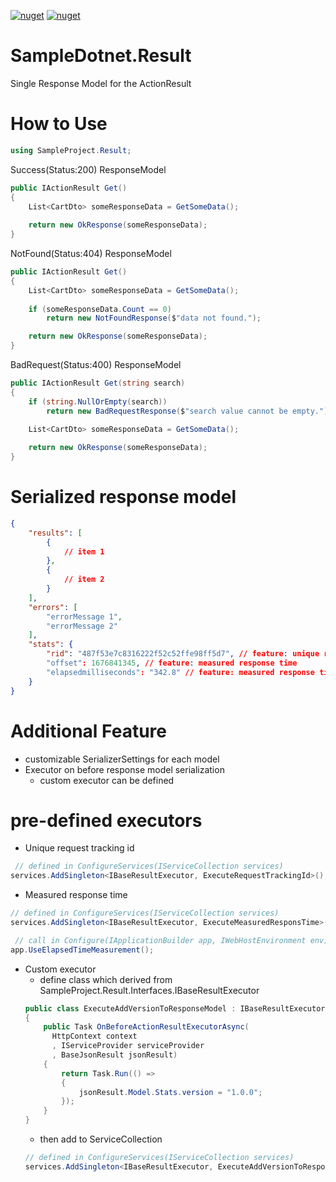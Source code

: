 [![nuget](https://img.shields.io/badge/SampleDotnet.Result-brightgreen.svg?maxAge=259200)](https://www.nuget.org/packages/SampleDotnet.Result)
[![nuget](https://img.shields.io/nuget/v/SampleDotnet.Result.svg)](https://www.nuget.org/packages/SampleDotnet.Result)

# SampleDotnet.Result
Single Response Model for the ActionResult

# How to Use
``` c#
using SampleProject.Result;
```
Success(Status:200) ResponseModel
``` c#
public IActionResult Get()
{
    List<CartDto> someResponseData = GetSomeData();
    
    return new OkResponse(someResponseData);
}
```

NotFound(Status:404) ResponseModel
``` c#
public IActionResult Get()
{
    List<CartDto> someResponseData = GetSomeData();
    
    if (someResponseData.Count == 0)
        return new NotFoundResponse($"data not found.");

    return new OkResponse(someResponseData);
}
```

BadRequest(Status:400) ResponseModel
``` c#
public IActionResult Get(string search)
{
    if (string.NullOrEmpty(search))
        return new BadRequestResponse($"search value cannot be empty.");
        
    List<CartDto> someResponseData = GetSomeData();

    return new OkResponse(someResponseData);
}
```


# Serialized response model
``` json
{
    "results": [
        {
            // item 1
        },        
        {
            // item 2
        }
    ],
    "errors": [ 
        "errorMessage 1",
        "errorMessage 2"
    ],
    "stats": {
        "rid": "487f53e7c8316222f52c52ffe98ff5d7", // feature: unique request tracking id
        "offset": 1676841345, // feature: measured response time
        "elapsedmilliseconds": "342.8" // feature: measured response time
    }
}
```

# Additional Feature
- customizable SerializerSettings for each model
- Executor on before response model serialization
  - custom executor can be defined

# pre-defined executors
  - Unique request tracking id
``` c#
 // defined in ConfigureServices(IServiceCollection services)
services.AddSingleton<IBaseResultExecutor, ExecuteRequestTrackingId>();
```
  - Measured response time
``` c#
// defined in ConfigureServices(IServiceCollection services)
services.AddSingleton<IBaseResultExecutor, ExecuteMeasuredResponsTime>();

 // call in Configure(IApplicationBuilder app, IWebHostEnvironment env) before any middlewares
app.UseElapsedTimeMeasurement();
```

  - Custom executor
    - define class which derived from SampleProject.Result.Interfaces.IBaseResultExecutor
    ``` c#
    public class ExecuteAddVersionToResponseModel : IBaseResultExecutor
    {
        public Task OnBeforeActionResultExecutorAsync(
          HttpContext context
          , IServiceProvider serviceProvider
          , BaseJsonResult jsonResult)
        {
            return Task.Run(() =>
            {
                jsonResult.Model.Stats.version = "1.0.0";
            });
        }
    }
    ```
    - then add to ServiceCollection
    ``` c#
    // defined in ConfigureServices(IServiceCollection services)
    services.AddSingleton<IBaseResultExecutor, ExecuteAddVersionToResponseModel>();
    ```
